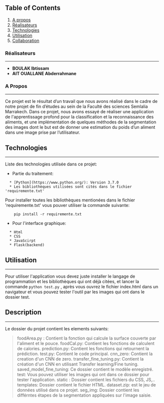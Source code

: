 
## Table of Contents
1. [A propos](#A-propos)
2. [Réalisateurs](#R%C3%A9alisateurs)
3. [Technologies](#technologies)
4. [Utilisation](#utilisation)
5. [Collaboration](#collaboration)

### Réalisateurs
***
* **BOULAK Ibtissam**
* **AIT OUALLANE Abderrahmane**


### A Propos
***
Ce projet est le résultat d’un travail que nous avons réalisé dans le cadre de notre projet de fin d’études au sein de la Faculté des sciences Semlalia Marrakech.
Dans ce projet, nous avons essayé de réaliser une application de l'apprentissage profond pour la classification et la reconnaissance des aliments, et une implémentation de quelques méthodes de la segmentation des images dont le but est de donner une estimation du poids d’un aliment dans une image prise par l’utilisateur.
## Technologies
***
Liste des technologies utilisée dans ce projet:
* Partie du traitement:
```
  * [Python](https://www.python.org/): Version 3.7.0
  * Les bibliothèques utilisées sont cités dans le fichier 'requiremente.txt'
```
Pour installer  toutes les bibliothèques mentionées dans le fichier 'requiremente.txt' vous pouver utiliser la commande suivante:
```
	pip install -r requiremente.txt
```
* Pour l'interface graphique:
```
  * Html
  * CSS
  * JavaScirpt
  * Flask(backend)
```
## Utilisation
***
Pour utiliser l'application vous devez juste installer le langage de programmation et les bibliothèques qui ont déjà citées, et lancer la commande ``` python test.py ``` , après vous ouvrez le fichier index.html dans un navigateur et vous pouvez tester l'outil par les images qui ont dans le dossier test. 

## Description
***
Le dossier du projet contient les elements suivants:
> foodArea.py : Contient la fonction qui calcule la surface couverte par l'aliment et le pouce.
> foodCal.py: Contient les fonctions de calculent de calories.
> prediction.py: Contient les fonctions qui retournent la prédiction.
> test.py: Contient le code principal.
> cnn_zero: Contient la creation d'un CNN de zero.
> transfer_fine_tuning.py: Contient la création d'un CNN en utilisant Transfer learning/Fine tuning.
> saved_model_fine_tuning: Ce dossier contient le modèle enregistré.
> test: Vous pouvez utiliser les images qui ont dans ce dossier pour tester l'application.
> static : Dossier contient les fichiers du CSS, JS,.. 
> templates: Dossier contient le fichier HTML.
> dataset.zip: est le jeu de données utilisé dans ce projet.
> seg_img: Dossier contient les différntes étapes de la segmentation appliquées sur l'image saisie.